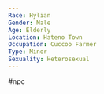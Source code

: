 ```yaml
---
Race: Hylian
Gender: Male
Age: Elderly
Location: Hateno Town
Occupation: Cuccoo Farmer
Type: Minor
Sexuality: Heterosexual
---
```

 #npc 

